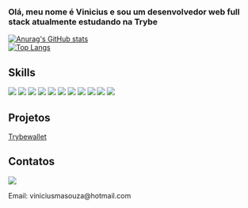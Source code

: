 ### Olá, meu nome é Vinicius e sou um desenvolvedor web full stack atualmente estudando na Trybe

[![Anurag's GitHub stats](https://github-readme-stats.vercel.app/api?username=Vinny-knzts&show_icons=true&theme=dark)](https://github.com/Vinny-knzts/github-readme-stats)
<br>
[![Top Langs](https://github-readme-stats.vercel.app/api/top-langs/?username=Vinny-knzts&theme=dark&layout=compact)](https://github.com/Vinny-knzts/github-readme-stats)

<h2>Skills</h2>

<div>
  <img src="https://img.shields.io/badge/HTML5-E34F26?style=for-the-badge&logo=html5&logoColor=white"/>
  <img src="https://img.shields.io/badge/JavaScript-323330?style=for-the-badge&logo=javascript&logoColor=F7DF1E"/>
  <img src="https://img.shields.io/badge/CSS3-1572B6?style=for-the-badge&logo=css3&logoColor=white"/>
  <img src="https://img.shields.io/badge/Python-FFD43B?style=for-the-badge&logo=python&logoColor=blue"/>
  <img src="https://img.shields.io/badge/TypeScript-007ACC?style=for-the-badge&logo=typescript&logoColor=white"/>
  <img src="https://img.shields.io/badge/eslint-3A33D1?style=for-the-badge&logo=eslint&logoColor=white"/>
  <img src="https://img.shields.io/badge/stylelint-000?style=for-the-badge&logo=stylelint&logoColor=white"/>
  <img src="https://img.shields.io/badge/MySQL-005C84?style=for-the-badge&logo=mysql&logoColor=white"/>
  <img src="[https://img.shields.io/badge/Cypress-17202C?style=for-the-badge&logo=cypress&logoColor=white](https://img.shields.io/badge/Express.js-000000?style=for-the-badge&logo=express&logoColor=white)"/>
  <img src="https://img.shields.io/badge/Node.js-339933?style=for-the-badge&logo=nodedotjs&logoColor=white"/>
  <img src="https://img.shields.io/badge/React-20232A?style=for-the-badge&logo=react&logoColor=61DAFB"/>
</div>

<h2>Projetos</h2>

<a href="https://vinny-knzts.github.io/trybewallet/" target="_blank">
  Trybewallet
</a>

<h2>Contatos</h2>

<div>
  <a href="https://www.linkedin.com/in/vinny-knzts/" target="_blank">
    <img src="https://img.shields.io/badge/LinkedIn-0077B5?style=for-the-badge&logo=linkedin&logoColor=white"/>
  </a>
  <p>Email: viniciusmasouza@hotmail.com</p>
</div>
